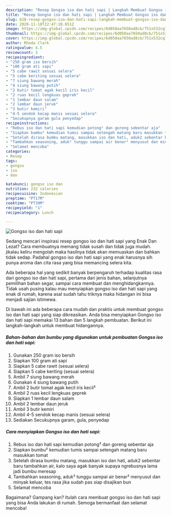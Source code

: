 ```yaml
---
description: "Resep Gongso iso dan hati sapi | Langkah Membuat Gongso iso dan hati sapi Yang Lezat Sekali"
title: "Resep Gongso iso dan hati sapi | Langkah Membuat Gongso iso dan hati sapi Yang Lezat Sekali"
slug: 628-resep-gongso-iso-dan-hati-sapi-langkah-membuat-gongso-iso-dan-hati-sapi-yang-lezat-sekali
date: 2020-11-18T22:47:10.651Z
image: https://img-global.cpcdn.com/recipes/6d050aa7650ad8cb/751x532cq70/gongso-iso-dan-hati-sapi-foto-resep-utama.jpg
thumbnail: https://img-global.cpcdn.com/recipes/6d050aa7650ad8cb/751x532cq70/gongso-iso-dan-hati-sapi-foto-resep-utama.jpg
cover: https://img-global.cpcdn.com/recipes/6d050aa7650ad8cb/751x532cq70/gongso-iso-dan-hati-sapi-foto-resep-utama.jpg
author: Rhoda Clark
ratingvalue: 4.5
reviewcount: 3
recipeingredient:
- "250 gram iso bersih"
- "100 gram ati sapi"
- "5 cabe rawit sesuai selera"
- "5 cabe keriting sesuai selera"
- "7 siung bawang merah"
- "4 siung bawang putih"
- "2 butir tomat agak kecil iris kecil"
- "2 ruas kecil lengkuas geprek"
- "1 lembar daun salam"
- "2 lembar daun jeruk"
- "3 butir kemiri"
- "4-5 sendok kecap manis sesuai selera"
- "Secukupnya garam gula penyedap"
recipeinstructions:
- "Rebus iso dan hati sapi kemudian potong² dan goreng sebentar aja"
- "Siapkan bumbu² kemudian tumis sampai setengah matang baru masukkan tomat"
- "Setelah dirasa bumbu matang, masukkan iso dan hati, aduk2 sebentar baru tambahkan air, kalo saya agak banyak supaya ngrebusnya lama jadi bumbu meresap"
- "Tambahkan seasoning, aduk² tunggu sampai air benar² menyusut dan minyak keluar, tes rasa jika sudah pas siap disajikan bun"
- "Selamat mencoba"
categories:
- Resep
tags:
- gongso
- iso
- dan

katakunci: gongso iso dan 
nutrition: 232 calories
recipecuisine: Indonesian
preptime: "PT17M"
cooktime: "PT39M"
recipeyield: "1"
recipecategory: Lunch

---
```



![Gongso iso dan hati sapi](https://img-global.cpcdn.com/recipes/6d050aa7650ad8cb/751x532cq70/gongso-iso-dan-hati-sapi-foto-resep-utama.jpg)

Sedang mencari inspirasi resep gongso iso dan hati sapi yang Enak Dan Lezat? Cara membuatnya memang tidak susah dan tidak juga mudah. jikalau keliru mengolah maka hasilnya tidak akan memuaskan dan bahkan tidak sedap. Padahal gongso iso dan hati sapi yang enak harusnya sih punya aroma dan cita rasa yang bisa memancing selera kita.

Ada beberapa hal yang sedikit banyak berpengaruh terhadap kualitas rasa dari gongso iso dan hati sapi, pertama dari jenis bahan, selanjutnya pemilihan bahan segar, sampai cara membuat dan menghidangkannya. Tidak usah pusing kalau mau menyiapkan gongso iso dan hati sapi yang enak di rumah, karena asal sudah tahu triknya maka hidangan ini bisa menjadi sajian istimewa.




Di bawah ini ada beberapa cara mudah dan praktis untuk membuat gongso iso dan hati sapi yang siap dikreasikan. Anda bisa menyiapkan Gongso iso dan hati sapi memakai 13 bahan dan 5 langkah pembuatan. Berikut ini langkah-langkah untuk membuat hidangannya.

<!--inarticleads1-->

##### Bahan-bahan dan bumbu yang digunakan untuk pembuatan Gongso iso dan hati sapi:

1. Gunakan 250 gram iso bersih
1. Siapkan 100 gram ati sapi
1. Siapkan 5 cabe rawit (sesuai selera)
1. Siapkan 5 cabe keriting (sesuai selera)
1. Ambil 7 siung bawang merah
1. Gunakan 4 siung bawang putih
1. Ambil 2 butir tomat agak kecil iris kecil²
1. Ambil 2 ruas kecil lengkuas geprek
1. Siapkan 1 lembar daun salam
1. Ambil 2 lembar daun jeruk
1. Ambil 3 butir kemiri
1. Ambil 4-5 sendok kecap manis (sesuai selera)
1. Sediakan Secukupnya garam, gula, penyedap




<!--inarticleads2-->

##### Cara menyiapkan Gongso iso dan hati sapi:

1. Rebus iso dan hati sapi kemudian potong² dan goreng sebentar aja
1. Siapkan bumbu² kemudian tumis sampai setengah matang baru masukkan tomat
1. Setelah dirasa bumbu matang, masukkan iso dan hati, aduk2 sebentar baru tambahkan air, kalo saya agak banyak supaya ngrebusnya lama jadi bumbu meresap
1. Tambahkan seasoning, aduk² tunggu sampai air benar² menyusut dan minyak keluar, tes rasa jika sudah pas siap disajikan bun
1. Selamat mencoba




Bagaimana? Gampang kan? Itulah cara membuat gongso iso dan hati sapi yang bisa Anda lakukan di rumah. Semoga bermanfaat dan selamat mencoba!

